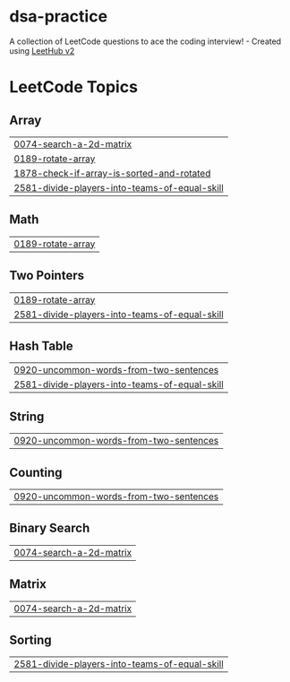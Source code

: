 # dsa-practice
A collection of LeetCode questions to ace the coding interview! - Created using [LeetHub v2](https://github.com/arunbhardwaj/LeetHub-2.0)

<!---LeetCode Topics Start-->
# LeetCode Topics
## Array
|  |
| ------- |
| [0074-search-a-2d-matrix](https://github.com/sagarb2003/dsa-practice/tree/master/0074-search-a-2d-matrix) |
| [0189-rotate-array](https://github.com/sagarb2003/dsa-practice/tree/master/0189-rotate-array) |
| [1878-check-if-array-is-sorted-and-rotated](https://github.com/sagarb2003/dsa-practice/tree/master/1878-check-if-array-is-sorted-and-rotated) |
| [2581-divide-players-into-teams-of-equal-skill](https://github.com/sagarb2003/dsa-practice/tree/master/2581-divide-players-into-teams-of-equal-skill) |
## Math
|  |
| ------- |
| [0189-rotate-array](https://github.com/sagarb2003/dsa-practice/tree/master/0189-rotate-array) |
## Two Pointers
|  |
| ------- |
| [0189-rotate-array](https://github.com/sagarb2003/dsa-practice/tree/master/0189-rotate-array) |
| [2581-divide-players-into-teams-of-equal-skill](https://github.com/sagarb2003/dsa-practice/tree/master/2581-divide-players-into-teams-of-equal-skill) |
## Hash Table
|  |
| ------- |
| [0920-uncommon-words-from-two-sentences](https://github.com/sagarb2003/dsa-practice/tree/master/0920-uncommon-words-from-two-sentences) |
| [2581-divide-players-into-teams-of-equal-skill](https://github.com/sagarb2003/dsa-practice/tree/master/2581-divide-players-into-teams-of-equal-skill) |
## String
|  |
| ------- |
| [0920-uncommon-words-from-two-sentences](https://github.com/sagarb2003/dsa-practice/tree/master/0920-uncommon-words-from-two-sentences) |
## Counting
|  |
| ------- |
| [0920-uncommon-words-from-two-sentences](https://github.com/sagarb2003/dsa-practice/tree/master/0920-uncommon-words-from-two-sentences) |
## Binary Search
|  |
| ------- |
| [0074-search-a-2d-matrix](https://github.com/sagarb2003/dsa-practice/tree/master/0074-search-a-2d-matrix) |
## Matrix
|  |
| ------- |
| [0074-search-a-2d-matrix](https://github.com/sagarb2003/dsa-practice/tree/master/0074-search-a-2d-matrix) |
## Sorting
|  |
| ------- |
| [2581-divide-players-into-teams-of-equal-skill](https://github.com/sagarb2003/dsa-practice/tree/master/2581-divide-players-into-teams-of-equal-skill) |
<!---LeetCode Topics End-->